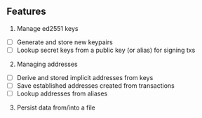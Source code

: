 ## Features

1. Manage ed2551 keys
  - [ ] Generate and store new keypairs
  - [ ] Lookup secret keys from a public key (or alias) for signing txs
2. Managing addresses
  - [ ] Derive and stored implicit addresses from keys
  - [ ] Save established addresses created from transactions
  - [ ] Lookup addresses from aliases
3. Persist data from/into a file